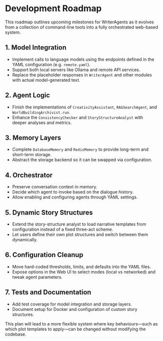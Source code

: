 # Development Roadmap

This roadmap outlines upcoming milestones for WriterAgents as it evolves from a collection of command-line tools into a fully orchestrated web-based system.

## 1. Model Integration
- Implement calls to language models using the endpoints defined in the YAML configuration (e.g. `remote.yaml`).
- Support both local servers like Ollama and remote API services.
- Replace the placeholder responses in `WriterAgent` and other modules with actual model-generated text.

## 2. Agent Logic
- Finish the implementations of `CreativityAssistant`, `RAGSearchAgent`, and `WorldBuildingArchivist.run`.
- Enhance the `ConsistencyChecker` and `StoryStructureAnalyst` with deeper analyses and metrics.

## 3. Memory Layers
- Complete `DatabaseMemory` and `RedisMemory` to provide long-term and short-term storage.
- Abstract the storage backend so it can be swapped via configuration.

## 4. Orchestrator
- Preserve conversation context in memory.
- Decide which agent to invoke based on the dialogue history.
- Allow enabling and configuring agents through YAML settings.

## 5. Dynamic Story Structures
- Extend the story-structure analyst to load narrative templates from configuration instead of a fixed three-act scheme.
- Let users define their own plot structures and switch between them dynamically.

## 6. Configuration Cleanup
- Move hard-coded thresholds, limits, and defaults into the YAML files.
- Expose options in the Web UI to select modes (local vs networked) and tweak agent parameters.

## 7. Tests and Documentation
- Add test coverage for model integration and storage layers.
- Document setup for Docker and configuration of custom story structures.

This plan will lead to a more flexible system where key behaviours—such as which plot templates to apply—can be changed without modifying the codebase.
